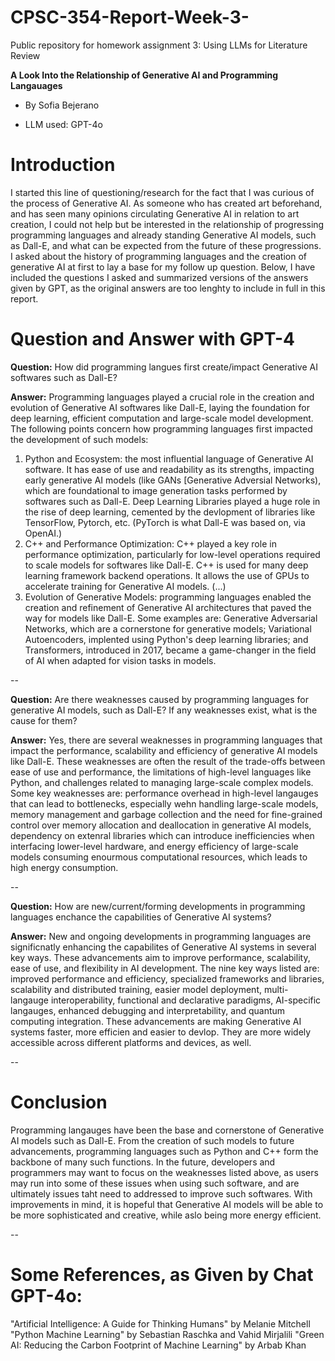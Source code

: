 # CPSC-354-Report-Week-3-
Public repository for homework assignment 3: Using LLMs for Literature Review

**A Look Into the Relationship of Generative AI and Programming Langauages**
- By Sofia Bejerano

- LLM used: GPT-4o

# Introduction
I started this line of questioning/research for the fact that I was curious of the process of Generative AI. As someone who has created art beforehand, and has seen many opinions circulating Generative AI in relation to art creation, I could not help but be interested in the relationship of progressing programming languages and already standing Generative AI models, such as Dall-E, and what can be expected from the future of these progressions. I asked about the history of programming languages and the creation of generative AI at first to lay a base for my follow up question. Below, I have included the questions I asked and summarized versions of the answers given by GPT, as the original answers are too lenghty to include in full in this report. 

# Question and Answer with GPT-4
**Question:** How did programming langues first create/impact Generative AI softwares such as Dall-E? 

**Answer:** Programming languages played a crucial role in the creation and evolution of Generative AI softwares like Dall-E, laying the foundation for deep learning, efficient computation and large-scale model development. The following points concern how programming languages first impacted the development of such models: 
1. Python and Ecosystem: the most influential language of Generative AI software. It has ease of use and readability as its strengths, impacting early generative AI models (like GANs [Generative Adversial Networks), which are foundational to image generation tasks performed by softwares such as Dall-E. Deep Learning Libraries played a huge role in the rise of deep learning, cemented by the devlopment of libraries like TensorFlow, Pytorch, etc. (PyTorch is what Dall-E was based on, via OpenAI.)
2. C++ and Performance Optimization: C++ played a key role in performance optimization, particularly for low-level operations required to scale models for softwares like Dall-E. C++ is used for many deep learning framework backend operations. It allows the use of GPUs to accelerate training for Generative AI models.
(...)
5. Evolution of Generative Models: programming languages enabled the creation and refinement of Generative AI architectures that paved the way for models like Dall-E. Some examples are: Generative Adversarial Networks, which are a cornerstone for generative models; Variational Autoencoders, implented using Python's deep learning libraries; and Transformers, introduced in 2017, became a game-changer in the field of AI when adapted for vision tasks in models. 

--

**Question:** Are there weaknesses caused by programming languages for generative AI models, such as Dall-E? If any weaknesses exist, what is the cause for them? 

**Answer:** Yes, there are several weaknesses in programming languages that impact the performance, scalability and efficiency of generative AI models like Dall-E. These weaknesses are often the result of the trade-offs between ease of use and performance, the limitations of high-level languages like Python, and challenges related to managing large-scale complex models. Some key weaknesses are: performance overhead in high-level langauges that can lead to bottlenecks, especially wehn handling large-scale models, memory management and garbage collection and the need for fine-grained control over memory allocation and deallocation in generative AI models, dependency on extenral libraries which can introduce inefficiencies when interfacing lower-level hardware, and energy efficiency of large-scale models consuming enourmous computational resources, which leads to high energy consumption. 

--

**Question:** How are new/current/forming developments in programming languages enchance the capabilities of Generative AI systems? 

**Answer:** New and ongoing developments in programming languages are significnatly enhancing the capabilites of Generative AI systems in several key ways. These advancements aim to improve performance, scalability, ease of use, and flexibility in AI development. The nine key ways listed are: improved performance and efficiency, specialized frameworks and libraries, scalability and distributed training, easier model deployment, multi-langauge interoperability, functional and declarative paradigms, AI-specific langauges, enhanced debugging and interpretability, and quantum computing integration. These advancements are making Generative AI systems faster, more efficien and easier to devlop. They are more widely accessible across different platforms and devices, as well. 

-- 

# Conclusion 
Programming langauges have been the base and cornerstone of Generative AI models such as Dall-E. From the creation of such models to future advancements, programming languages such as Python and C++ form the backbone of many such functions. In the future, developers and programmers may want to focus on the weaknesses listed above, as users may run into some of these issues when using such software, and are ultimately issues taht need to addressed to improve such softwares. With improvements in mind, it is hopeful that Generative AI models will be able to be more sophisticated and creative, while aslo being more energy efficient. 

--

# Some References, as Given by Chat GPT-4o: 
"Artificial Intelligence: A Guide for Thinking Humans" by Melanie Mitchell
"Python Machine Learning" by Sebastian Raschka and Vahid Mirjalili
"Green AI: Reducing the Carbon Footprint of Machine Learning" by Arbab Khan
